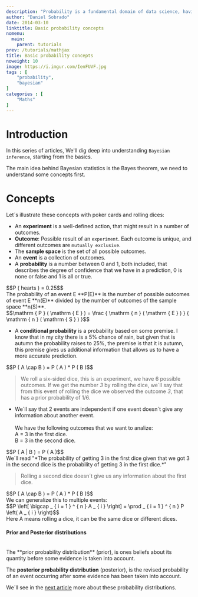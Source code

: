 ```yaml
---
description: "Probability is a fundamental domain of data science, having sound foundations on this topic will help us climb the ladder to master Bayesian inference and other machine learning methods that have their roots in probability theory. We'll start with essential concepts like an outcome, conditional probability, joint probability etc. "
author: "Daniel Sobrado"
date: 2014-03-10
linktitle: Basic probability concepts
nomenu:
  main:
    parent: tutorials
prev: /tutorials/mathjax
title: Basic probability concepts
noweight: 10
image: https://i.imgur.com/IenFUVF.jpg
tags : [
    "probability",
    "bayesian"
]
categories : [
    "Maths"
]
---
```


# Introduction

In this series of articles, We'll dig deep into understanding `Bayesian inference`, starting from the basics.

The main idea behind Bayesian statistics is the Bayes theorem, we need to understand some concepts first.

# Concepts

Let´s illustrate these concepts with poker cards and rolling dices:

* An **experiment** is a well-defined action, that might result in a number of outcomes.
* **Outcome**: Possible result of an `experiment`. Each outcome is unique, and different outcomes are `mutually exclusive`.
* The **sample space** is the set of all possible outcomes.
* An **event** is a collection of outcomes.
* A **probability** is a number between 0 and 1, both included, that describes the degree of confidence that we have in a prediction, 0 is none or false and 1 is all or true.
<div id="el"><span>$$P ( hearts ) = 0.25$$</span></div>
The probability of an event E **P(E)** is the number of possible outcomes of event E **n(E)** divided by the number of outcomes of the sample space **n(S)**. 
<div id="el"><span>$$\mathrm { P } ( \mathrm { E } ) = \frac { \mathrm { n } ( \mathrm { E } ) } { \mathrm { n } ( \mathrm { S } ) }$$</span></div>



* A **conditional probability** is a probability based on some premise. I know that in my city there is a 5% chance of rain, but given that is autumn the probability raises to 25%, the premise is that it is autumn, this premise gives us additional information that allows us to have a more accurate prediction.
<div id="el"><span>$$P ( A \cap B ) = P ( A ) * P ( B )$$</span></div>


> We roll a six-sided dice, this is an experiment, we have 6 possible outcomes. If we get the number *3* by rolling the dice, we´ll say that from this event of rolling the dice we observed the outcome *3*, that has a prior probability of 1/6. 

* We´ll say that 2 events are independent if one event doesn´t give any information about another event. </br></br>
We have the following outcomes that we want to analize: </br>
A = 3 in the first dice. </br>
B = 3 in the second dice.
<div id="el"><span>$$P ( A | B ) = P ( A )$$</span></div>
We´ll read "*The probability of getting 3 in the first dice given that we got 3 in the second dice is the probability of getting 3 in the first dice.*"

> Rolling a second dice doesn´t give us any information about the first dice.

<div id="el"><span>$$P ( A \cap B ) = P ( A ) * P ( B )$$</span></div>
We can generalize this to multiple events:
<div id="el"><span>$$P \left[ \bigcap _ { i = 1 } ^ { n } A _ { i } \right] = \prod _ { i = 1 } ^ { n } P \left( A _ { i } \right)$$</span></div>
Here A means rolling a dice, it can be the same dice or different dices.

#### Prior and Posterior distributions

</br>
The **prior probability distribution** (prior), is ones beliefs about its quantity before some evidence is taken into account.

The **posterior probability distribution** (posterior), is the revised probability of an event occurring after some evidence has been taken into account.

We´ll see in the [next article](https://www.danielsobrado.com/post/prior-and-posterior-distributions/) more about these probability distributions.
